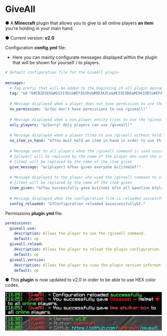 # GiveAll

● A **Minecraft** plugin that allows you to give to all online players **an item** you're holding in your main hand.

● Current version: **v2.0**

Configuration **config.yml** file:
- Here you can mainly configurate messages displayed within the plugin that will be shown for yourself / to players.
```yaml
# Default configuration file for the GiveAll plugin

messages:
  # Tag prefix that will be added to the beginning of all plugin messages
  tag: "&8「&#CB2D3EG&#D1313Di&#D7363Dv&#DD3A3Ce&#E33E3BA&#E9433Bl&#EF473Al&8」&7»&f "

  # Message displayed when a player does not have permission to use the /giveall command
  no_permission: "&cYou don't have permissions to use /giveall!"

  # Message displayed when a non-player entity tries to use the /giveall command
  only_players: "&cSorry! Only players can use /giveall!"

  # Message displayed when a player tries to use /giveall without holding an item
  no_item_in_hand: "&fYou must hold an item in hand in order to use this command."

  # Message sent to all players when the /giveall command is used successfully
  # {player} will be replaced by the name of the player who used the command
  # {item} will be replaced by the name of the item given
  give_message: "&c{player} &fhas given everyone &c{item}&f!"

  # Message displayed to the player who used the /giveall command to confirm the item was given
  # {item} will be replaced by the name of the item given
  item_given: "&fYou successfully gave &c{item} &fto all &aonline &fplayers."

  # Message displayed when the configuration file is reloaded successfully using /giveall reload
  config_reloaded: "&fConfiguration reloaded &asuccessfully&f."
```

Permissions **plugin.yml** file:

```yaml
permissions:
  giveall.use:
    description: Allows the player to use the /giveall command.
    default: op
  giveall.reload:
    description: Allows the player to reload the plugin configuration.
    default: op
  giveall.version:
    description: Allows the player to view the plugin version information.
    default: op
```

● This **plugin** is now updated to v2.0 in order to be able to use HEX color codes.

![alt text](giveallplugin.png)
![alt text](giveallversion.png)

